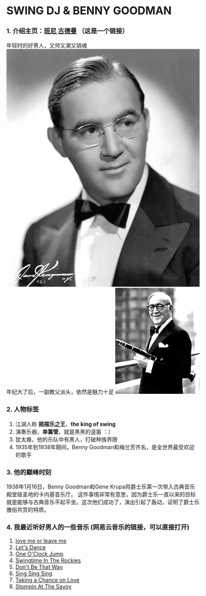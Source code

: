 # SWING DJ & BENNY GOODMAN

### 1. 介绍主页：[班尼 古德曼](https://www.touchoftonga.com/DavidMulliss/benny-goodman.html) （这是一个链接）

年轻时的好男人，又帅又潮又销魂
![Benny Goodman young](https://github.com/lostingkaka/BrokenPiecesLiveHouse/raw/master/pics/Benny_Goodman_1942young.jpg)
年纪大了后，一副教父派头，依然是魅力十足
![Benny Goodman old](https://github.com/lostingkaka/BrokenPiecesLiveHouse/blob/master/pics/Benny_Goodman_1970_old.jpg)

### 2. 人物标签
1. 江湖人称 **摇摆乐之王**，**the king of swing**
2. 演奏乐器，**单簧管**，就是黑黑的竖笛 ：）
3. 犹太裔，他的乐队中有黑人，打破种族界限
4. 1935年到1938年期间，Benny Goodman和梅兰芳齐名，是全世界最受欢迎的歌手


### 3. 他的巅峰时刻
1938年1月16日，Benny Goodman和Gene Krupa将爵士乐第一次带入古典音乐殿堂级圣地的卡内基音乐厅。
这件事情非常有意思，因为爵士乐一直以来的目标就是能够与古典音乐平起平坐。这次他们成功了，演出引起了轰动，证明了爵士乐雅俗共赏的特质。


### 4. 我最近听好男人的一些音乐 (网易云音乐的链接，可以直接打开)
1. [love me or leave me](http://music.163.com/#/m/song?id=1095959)
2. [Let's Dance](http://music.163.com/#/m/song?id=541180524)
3. [One O'Clock Jump](http://music.163.com/#/m/song?id=1012279)
4. [Swingtime In The Rockies](http://music.163.com/#/m/song?id=507697309)
5. [Don't Be That Way](http://music.163.com/#/m/song?id=507697264)
6. [Sing Sing Sing](http://music.163.com/#/m/song?id=27980321)
7. [Taking a Chance on Love](http://music.163.com/#/m/song?id=27267809)
8. [Stompin At The Savoy](http://music.163.com/#/m/song?id=1095916)